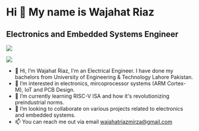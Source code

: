 Hi 👋 My name is Wajahat Riaz
=====================================

Electronics and Embedded Systems Engineer
------------------------------------
![](https://komarev.com/ghpvc/?username=wajahatriaz&label=PROFILE+VIEWS)

<a href="https://www.github.com/wajahatriaz" target="_blank" rel="noreferrer"><img
src="https://img.shields.io/github/followers/wajahatriaz?logo=github&style=for-the-badge&color=0891b2&labelColor=1c1917" /></a>


- 👋 Hi, I’m Wajahat Riaz, I'm an Electrical Engineer. I have done my bachelors from University of Engineering & Technology Lahore Pakistan.
- 👀 I’m interested in electronics, mircoprocessor systems (ARM Cortex-M), IoT and PCB Design. 
- 🌱 I’m currently learning RISC-V ISA and how it's revolutionizing preindustrial norms.
- 💞️ I’m looking to collaborate on various projects related to electronics and embedded systems.
- 📫 You can reach me out via email wajahatriazmirza@gmail.com
